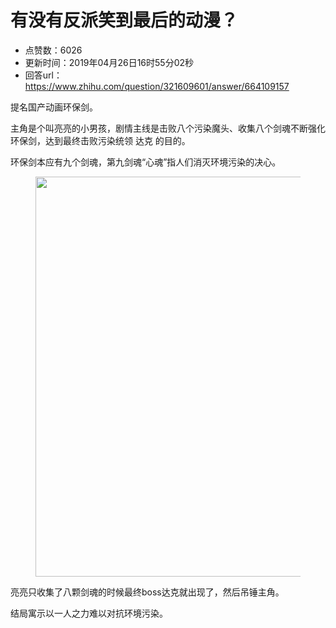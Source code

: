 # 有没有反派笑到最后的动漫？
- 点赞数：6026
- 更新时间：2019年04月26日16时55分02秒
- 回答url：https://www.zhihu.com/question/321609601/answer/664109157
<body>
 <p data-pid="FWWd2Oni">提名国产动画环保剑。</p>
 <p data-pid="5O5DQnMC">主角是个叫亮亮的小男孩，剧情主线是击败八个污染魔头、收集八个剑魂不断强化环保剑，达到最终击败污染统领 达克 的目的。</p>
 <p data-pid="17DTugAp">环保剑本应有九个剑魂，第九剑魂“心魂”指人们消灭环境污染的决心。</p>
 <figure data-size="normal">
  <img src="https://pica.zhimg.com/50/v2-82d1cb58e9730132cf28f096ddc25bc1_720w.jpg?source=1940ef5c" data-rawwidth="640" data-rawheight="512" data-size="normal" data-original-token="v2-4e00b679f2eed58a61f60cec2565c953" data-default-watermark-src="https://pic1.zhimg.com/50/v2-478de49c2ecea15ce195bb08f890cd90_720w.jpg?source=1940ef5c" class="origin_image zh-lightbox-thumb" width="640" data-original="https://picx.zhimg.com/v2-82d1cb58e9730132cf28f096ddc25bc1_r.jpg?source=1940ef5c">
 </figure>
 <p data-pid="VhHbnCl8">亮亮只收集了八颗剑魂的时候最终boss达克就出现了，然后吊锤主角。</p>
 <p data-pid="5Ykd_lzB">结局寓示以一人之力难以对抗环境污染。</p>
</body>